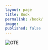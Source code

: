 ```yaml
---
layout: page
title: Book
permalink: /book/
image: 
published: false
---
```

![GTE]({{site.baseurl}}/images/BH_GoTellEveryone_1920x1280_Alt.jpg#wide)
